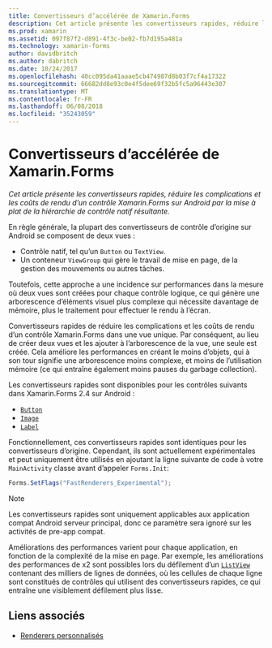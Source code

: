 ```yaml
---
title: Convertisseurs d’accélérée de Xamarin.Forms
description: Cet article présente les convertisseurs rapides, réduire les complications et les coûts de rendu d’un contrôle Xamarin.Forms sur Android par la mise à plat de la hiérarchie de contrôle natif résultante.
ms.prod: xamarin
ms.assetid: 097f87f2-d891-4f3c-be02-fb7d195a481a
ms.technology: xamarin-forms
author: davidbritch
ms.author: dabritch
ms.date: 10/24/2017
ms.openlocfilehash: 40cc095da41aaae5cb474987d8b03f7cf4a17322
ms.sourcegitcommit: 66682dd8e93c0e4f5dee69f32b5fc5a96443e307
ms.translationtype: MT
ms.contentlocale: fr-FR
ms.lasthandoff: 06/08/2018
ms.locfileid: "35243059"
---
```

# <a name="xamarinforms-fast-renderers"></a>Convertisseurs d’accélérée de Xamarin.Forms

_Cet article présente les convertisseurs rapides, réduire les complications et les coûts de rendu d’un contrôle Xamarin.Forms sur Android par la mise à plat de la hiérarchie de contrôle natif résultante._

En règle générale, la plupart des convertisseurs de contrôle d’origine sur Android se composent de deux vues :

- Contrôle natif, tel qu’un `Button` ou `TextView`.
- Un conteneur `ViewGroup` qui gère le travail de mise en page, de la gestion des mouvements ou autres tâches.

Toutefois, cette approche a une incidence sur performances dans la mesure où deux vues sont créées pour chaque contrôle logique, ce qui génère une arborescence d’éléments visuel plus complexe qui nécessite davantage de mémoire, plus le traitement pour effectuer le rendu à l’écran.

Convertisseurs rapides de réduire les complications et les coûts de rendu d’un contrôle Xamarin.Forms dans une vue unique. Par conséquent, au lieu de créer deux vues et les ajouter à l’arborescence de la vue, une seule est créée. Cela améliore les performances en créant le moins d’objets, qui à son tour signifie une arborescence moins complexe, et moins de l’utilisation mémoire (ce qui entraîne également moins pauses du garbage collection).

Les convertisseurs rapides sont disponibles pour les contrôles suivants dans Xamarin.Forms 2.4 sur Android :

- [`Button`](https://developer.xamarin.com/api/type/Xamarin.Forms.Button/)
- [`Image`](https://developer.xamarin.com/api/type/Xamarin.Forms.Image/)
- [`Label`](https://developer.xamarin.com/api/type/Xamarin.Forms.Label/)

Fonctionnellement, ces convertisseurs rapides sont identiques pour les convertisseurs d’origine. Cependant, ils sont actuellement expérimentales et peut uniquement être utilisés en ajoutant la ligne suivante de code à votre `MainActivity` classe avant d’appeler `Forms.Init`:

```csharp
Forms.SetFlags("FastRenderers_Experimental");
```

> [!NOTE]
> Les convertisseurs rapides sont uniquement applicables aux application compat Android serveur principal, donc ce paramètre sera ignoré sur les activités de pre-app compat.

Améliorations des performances varient pour chaque application, en fonction de la complexité de la mise en page. Par exemple, les améliorations des performances de x2 sont possibles lors du défilement d’un [ `ListView` ](https://developer.xamarin.com/api/type/Xamarin.Forms.ListView/) contenant des milliers de lignes de données, où les cellules de chaque ligne sont constitués de contrôles qui utilisent des convertisseurs rapides, ce qui entraîne une visiblement défilement plus lisse.


## <a name="related-links"></a>Liens associés

- [Renderers personnalisés](~/xamarin-forms/app-fundamentals/custom-renderer/index.md)
